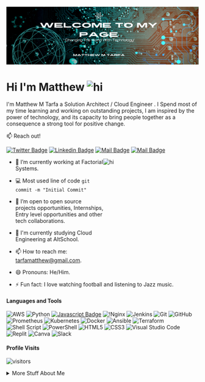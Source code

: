![Design and Development](https://github.com/matthewtarfa/matthewtarfa/blob/main/Orange%20Modern%20Technology%20LinkedIn%20Banner.png)
# Hi I'm Matthew <img src="https://user-images.githubusercontent.com/1303154/88677602-1635ba80-d120-11ea-84d8-d263ba5fc3c0.gif" width="28px" height="28px" alt="hi">

I'm Matthew M Tarfa a Solution Architect / Cloud Engineer . I Spend most of my time learning and working on outstanding projects, I am inspired by the power of technology, and its capacity to bring people together as a consequence a strong tool for positive change.

:mailbox: Reach out!

[![Twitter Badge](https://img.shields.io/badge/-@tarfa_matthew-1ca0f1?style=flat&labelColor=1ca0f1&logo=twitter&logoColor=white&link=https://twitter.com/tarfa_matthew)](https://twitter.com/tarfa_matthew) [![Linkedin Badge](https://img.shields.io/badge/-Matthew-0e76a8?style=flat&labelColor=0e76a8&logo=linkedin&logoColor=white)](https://www.linkedin.com/in/matthew-tarfa/) [![Mail Badge](https://img.shields.io/badge/-@matthewtarfa-e84393?style=flat&labelColor=e84393&logo=instagram&logoColor=white)](https://instagram.com/matthewtarfa) [![Mail Badge](https://img.shields.io/badge/-tarfamatthew-c0392b?style=flat&labelColor=c0392b&logo=gmail&logoColor=white)](mailto:tarfamatthew@gmail.com)

<!-- TODO: Add last video link -->
<img align = "right" src="https://ameyacloud.in/wp-content/uploads/2021/07/AMAZON-AWS-CLOUD-ENGINEER.gif" width="250" height="250" alt="hi">

- 🔭 I’m currently working at Factorial Systems.
  
- :computer: Most used line of code `git commit -m "Initial Commit"`
  
- 🤔 I’m open to open source projects opportunities, Internships, Entry level opportunities and other tech collaborations.
  
- 🌱 I'm currently studying Cloud Engineering at AltSchool. 
  
- 📫 How to reach me: tarfamatthew@gmail.com.
  
- 😄 Pronouns: He/Him.

- ⚡ Fun fact: I love watching football and listening to Jazz music.

#### Languages and Tools

<!-- TODO: Make technologies links takes you to repositories -->

![AWS](https://img.shields.io/badge/AWS-%23FF9900.svg?style=for-the-badge&logo=amazon-aws&logoColor=white) ![Python](https://img.shields.io/badge/python-3670A0?style=for-the-badge&logo=python&logoColor=ffdd54)  [![Javascript Badge](https://img.shields.io/badge/-Javascript-F0DB4F?style=for-the-badge&labelColor=black&logo=javascript&logoColor=F0DB4F)](#)  ![!Nginx](https://img.shields.io/badge/nginx-%23009639.svg?style=for-the-badge&logo=nginx&logoColor=white) ![Jenkins](https://img.shields.io/badge/jenkins-%232C5263.svg?style=for-the-badge&logo=jenkins&logoColor=white)
![Git](https://img.shields.io/badge/git-%23F05033.svg?style=for-the-badge&logo=git&logoColor=white)
 ![GitHub](https://img.shields.io/badge/github-%23121011.svg?style=for-the-badge&logo=github&logoColor=white) ![Prometheus](https://img.shields.io/badge/Prometheus-E6522C?style=for-the-badge&logo=Prometheus&logoColor=white) ![Kubernetes](https://img.shields.io/badge/kubernetes-%23326ce5.svg?style=for-the-badge&logo=kubernetes&logoColor=white) ![Docker](https://img.shields.io/badge/docker-%230db7ed.svg?style=for-the-badge&logo=docker&logoColor=white) ![Ansible](https://img.shields.io/badge/ansible-%231A1918.svg?style=for-the-badge&logo=ansible&logoColor=white) ![Terraform](https://img.shields.io/badge/terraform-%235835CC.svg?style=for-the-badge&logo=terraform&logoColor=white) ![Shell Script](https://img.shields.io/badge/shell_script-%23121011.svg?style=for-the-badge&logo=gnu-bash&logoColor=white) ![PowerShell](https://img.shields.io/badge/PowerShell-%235391FE.svg?style=for-the-badge&logo=powershell&logoColor=white) ![HTML5](https://img.shields.io/badge/html5-%23E34F26.svg?style=for-the-badge&logo=html5&logoColor=white) ![CSS3](https://img.shields.io/badge/css3-%231572B6.svg?style=for-the-badge&logo=css3&logoColor=white) ![Visual Studio Code](https://img.shields.io/badge/Visual%20Studio%20Code-0078d7.svg?style=for-the-badge&logo=visual-studio-code&logoColor=white) ![Replit](https://img.shields.io/badge/Replit-DD1200?style=for-the-badge&logo=Replit&logoColor=white) ![Canva](https://img.shields.io/badge/Canva-%2300C4CC.svg?style=for-the-badge&logo=Canva&logoColor=white) ![Slack](https://img.shields.io/badge/Slack-4A154B?style=for-the-badge&logo=slack&logoColor=white)



#### Profile Visits 

![visitors](https://visitor-badge.glitch.me/badge?page_id=matthewtarfa.matthewtarfa)

<details>
<summary>
More Stuff About Me
</summary>

<br >

#### Coding Stats

<!--START_SECTION:waka-->

```text
Markdown   1 hr 42 mins    █████████████████████████   100.00 %
```

<!--END_SECTION:waka-->

#### Github Stats

[![Matthew's GitHub stats](https://github-readme-stats.vercel.app/api?username=matthewtarfa&hide=contribs,prs&theme=tokyonight)](https://github.com/matthewtarfa/github-readme-stats)







</details>


[reactplaylist]: https://www.youtube.com/watch?v=KxXXEL-k47Y&list=PLvXDmnBbOF7RnYiZvDwl2Pzcs2kfi10wd
[vscodetutorial]: https://www.youtube.com/watch?v=Bkie2ai8qeE&t=8s
[htmltutorial]: https://www.youtube.com/watch?v=VK6MXVxOsws&t=27s
[javascripttutorial]: https://www.youtube.com/watch?v=D-LHKvmX37E
